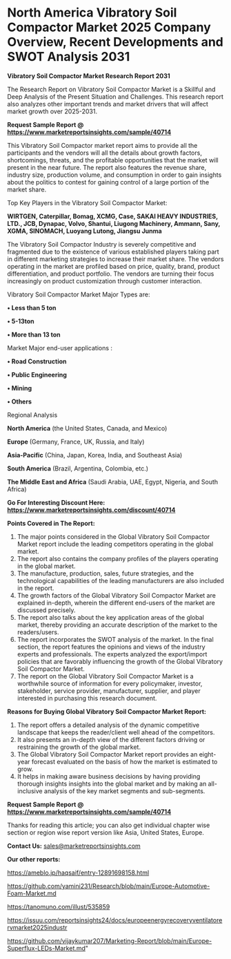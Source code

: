 # North America Vibratory Soil Compactor Market 2025 Company Overview, Recent Developments and SWOT Analysis 2031

<strong>Vibratory Soil Compactor Market Research Report 2031</strong>

The Research Report on Vibratory Soil Compactor Market is a Skillful and Deep Analysis of the Present Situation and Challenges. This research report also analyzes other important trends and market drivers that will affect market growth over 2025-2031.

<strong>Request Sample Report @ <a href=https://www.marketreportsinsights.com/sample/40714>https://www.marketreportsinsights.com/sample/40714</a></strong>

This Vibratory Soil Compactor market report aims to provide all the participants and the vendors will all the details about growth factors, shortcomings, threats, and the profitable opportunities that the market will present in the near future. The report also features the revenue share, industry size, production volume, and consumption in order to gain insights about the politics to contest for gaining control of a large portion of the market share.

Top Key Players in the Vibratory Soil Compactor Market:

<strong>WIRTGEN, Caterpillar, Bomag, XCMG, Case, SAKAI HEAVY INDUSTRIES, LTD., JCB, Dynapac, Volvo, Shantui, Liugong Machinery, Ammann, Sany, XGMA, SINOMACH, Luoyang Lutong, Jiangsu Junma</strong>

The Vibratory Soil Compactor Industry is severely competitive and fragmented due to the existence of various established players taking part in different marketing strategies to increase their market share. The vendors operating in the market are profiled based on price, quality, brand, product differentiation, and product portfolio. The vendors are turning their focus increasingly on product customization through customer interaction.

Vibratory Soil Compactor Market Major Types are:

<strong>•  Less than 5 ton

•  5-13ton

•  More than 13 ton</strong>

Market Major end-user applications :

<strong>•  Road Construction

•  Public Engineering

•  Mining

•  Others</strong>

Regional Analysis

</u><strong><b>North America</b></strong> (the United States, Canada, and Mexico)

<strong><b>Europe </b></strong>(Germany, France, UK, Russia, and Italy)

<strong><b>Asia-Pacific</b></strong> (China, Japan, Korea, India, and Southeast Asia)

<strong><b>South America</b></strong> (Brazil, Argentina, Colombia, etc.)

<strong><b>The Middle East and Africa</b></strong> (Saudi Arabia, UAE, Egypt, Nigeria, and South Africa)

<strong>Go For Interesting Discount Here: <a href=https://www.marketreportsinsights.com/discount/40714>https://www.marketreportsinsights.com/discount/40714</a></strong>

<strong>Points Covered in The Report:</strong>
<ol>
  <li>The major points considered in the Global Vibratory Soil Compactor Market report include the leading competitors operating in the global market.</li>
  <li>The report also contains the company profiles of the players operating in the global market.</li>
  <li>The manufacture, production, sales, future strategies, and the technological capabilities of the leading manufacturers are also included in the report.</li>
  <li>The growth factors of the Global Vibratory Soil Compactor Market are explained in-depth, wherein the different end-users of the market are discussed precisely.</li>
  <li>The report also talks about the key application areas of the global market, thereby providing an accurate description of the market to the readers/users.</li>
  <li>The report incorporates the SWOT analysis of the market. In the final section, the report features the opinions and views of the industry experts and professionals. The experts analyzed the export/import policies that are favorably influencing the growth of the Global Vibratory Soil Compactor Market.</li>
  <li>The report on the Global Vibratory Soil Compactor Market is a worthwhile source of information for every policymaker, investor, stakeholder, service provider, manufacturer, supplier, and player interested in purchasing this research document.</li>
</ol>
<strong>Reasons for Buying Global Vibratory Soil Compactor Market Report:</strong>

<ol>
  <li>The report offers a detailed analysis of the dynamic competitive landscape that keeps the reader/client well ahead of the competitors.</li>
  <li>It also presents an in-depth view of the different factors driving or restraining the growth of the global market.</li>
  <li>The Global Vibratory Soil Compactor Market report provides an eight-year forecast evaluated on the basis of how the market is estimated to grow.</li>
  <li>It helps in making aware business decisions by having providing thorough insights insights into the global market and by making an all-inclusive analysis of the key market segments and sub-segments.</li>
</ol>
<strong>Request Sample Report @ <a href=https://www.marketreportsinsights.com/sample/40714>https://www.marketreportsinsights.com/sample/40714</a></strong>


Thanks for reading this article; you can also get individual chapter wise section or region wise report version like Asia, United States, Europe.

<strong>Contact Us:</strong>
sales@marketreportsinsights.com

<strong>Our other reports:</strong>

<a href=https://ameblo.jp/haqsaif/entry-12891698158.html>https://ameblo.jp/haqsaif/entry-12891698158.html</a>

<a href=https://github.com/yamini231/Research/blob/main/Europe-Automotive-Foam-Market.md>https://github.com/yamini231/Research/blob/main/Europe-Automotive-Foam-Market.md</a>

<a href=https://tanomuno.com/illust/535859>https://tanomuno.com/illust/535859</a>

<a href=https://issuu.com/reportsinsights24/docs/europeenergyrecoveryventilatorervmarket2025industr>https://issuu.com/reportsinsights24/docs/europeenergyrecoveryventilatorervmarket2025industr</a>

<a href=https://github.com/vijaykumar207/Marketing-Report/blob/main/Europe-Superflux-LEDs-Market.md>https://github.com/vijaykumar207/Marketing-Report/blob/main/Europe-Superflux-LEDs-Market.md</a>"
